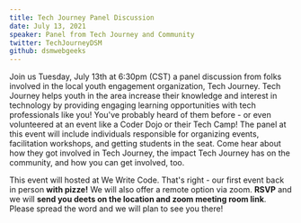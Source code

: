 ```yaml
---
title: Tech Journey Panel Discussion
date: July 13, 2021
speaker: Panel from Tech Journey and Community
twitter: TechJourneyDSM
github: dsmwebgeeks
---
```


Join us Tuesday, July 13th at 6:30pm (CST) a panel discussion from folks involved in the local youth engagement organization, Tech Journey. Tech Journey helps youth in the area increase their knowledge and interest in technology by providing engaging learning opportunities with tech professionals like you! You've probably heard of them before - or even volunteered at an event like a Coder Dojo or their Tech Camp! The panel at this event will include individuals responsible for organizing events, facilitation workshops, and getting students in the seat. Come hear about how they got involved in Tech Journey, the impact Tech Journey has on the community, and how you can get involved, too.

This event will hosted at We Write Code. That's right - our first event back in person **with pizze!** We will also offer a remote option via zoom. **RSVP** and we will **send you deets on the location and zoom meeting room link**. Please spread the word and we will plan to see you there!
